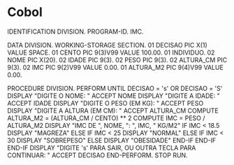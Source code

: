 # Cobol
IDENTIFICATION DIVISION.
PROGRAM-ID. IMC.

DATA DIVISION.
WORKING-STORAGE SECTION.
    01 DECISAO       PIC X(1) VALUE SPACE.
    01 CENTO         PIC 9(3)V99 VALUE 100.00.
    01 INDIVIDUO.
        02 NOME       PIC X(20).
        02 IDADE      PIC 9(3).
        02 PESO       PIC 9(3).
        02 ALTURA_CM  PIC 9(3).
        02 IMC        PIC 9(2)V99 VALUE 0.00.
    01 ALTURA_M2     PIC 9(4)V99 VALUE 0.00.

PROCEDURE DIVISION.
    PERFORM UNTIL DECISAO = 's' OR DECISAO = 'S'
        DISPLAY "DIGITE O NOME: "
        ACCEPT NOME
        DISPLAY "DIGITE A IDADE: "
        ACCEPT IDADE
        DISPLAY "DIGITE O PESO (EM KG): "
        ACCEPT PESO
        DISPLAY "DIGITE A ALTURA (EM CM): "
        ACCEPT ALTURA_CM
        COMPUTE ALTURA_M2 = (ALTURA_CM / CENTO) ** 2
        COMPUTE IMC = PESO / ALTURA_M2
        DISPLAY "IMC DE ", NOME, ": ", IMC, " KG/M2"
        IF IMC < 18.5
            DISPLAY "MAGREZA"
        ELSE
            IF IMC < 25
                DISPLAY "NORMAL"
            ELSE
                IF IMC < 30
                    DISPLAY "SOBREPESO"
                ELSE
                    DISPLAY "OBESIDADE"
                END-IF
            END-IF
        END-IF
        DISPLAY "DIGITE 's' PARA SAIR, OU OUTRA TECLA PARA CONTINUAR: "
        ACCEPT DECISAO
    END-PERFORM.
    STOP RUN.
